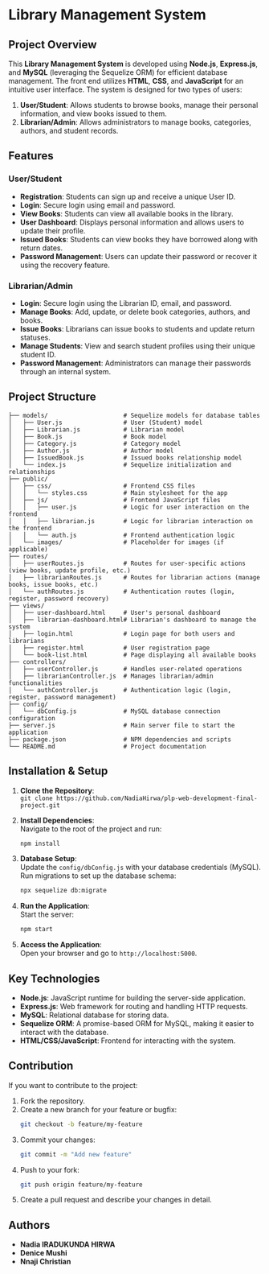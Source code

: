 
# **Library Management System**

## **Project Overview**

This **Library Management System** is developed using **Node.js**, **Express.js**, and **MySQL** (leveraging the Sequelize ORM) for efficient database management. The front end utilizes **HTML**, **CSS**, and **JavaScript** for an intuitive user interface. The system is designed for two types of users:

1. **User/Student**: Allows students to browse books, manage their personal information, and view books issued to them.
2. **Librarian/Admin**: Allows administrators to manage books, categories, authors, and student records.

## **Features**

### **User/Student**
- **Registration**: Students can sign up and receive a unique User ID.
- **Login**: Secure login using email and password.
- **View Books**: Students can view all available books in the library.
- **User Dashboard**: Displays personal information and allows users to update their profile.
- **Issued Books**: Students can view books they have borrowed along with return dates.
- **Password Management**: Users can update their password or recover it using the recovery feature.

### **Librarian/Admin**
- **Login**: Secure login using the Librarian ID, email, and password.
- **Manage Books**: Add, update, or delete book categories, authors, and books.
- **Issue Books**: Librarians can issue books to students and update return statuses.
- **Manage Students**: View and search student profiles using their unique student ID.
- **Password Management**: Administrators can manage their passwords through an internal system.

## **Project Structure**

```plaintext
├── models/                     # Sequelize models for database tables
│   ├── User.js                 # User (Student) model
│   ├── Librarian.js            # Librarian model
│   ├── Book.js                 # Book model
│   ├── Category.js             # Category model
│   ├── Author.js               # Author model
│   ├── IssuedBook.js           # Issued books relationship model
│   └── index.js                # Sequelize initialization and relationships
├── public/                     
│   ├── css/                    # Frontend CSS files
│   │   └── styles.css          # Main stylesheet for the app
│   ├── js/                     # Frontend JavaScript files
│   │   ├── user.js             # Logic for user interaction on the frontend
│   │   ├── librarian.js        # Logic for librarian interaction on the frontend
│   │   └── auth.js             # Frontend authentication logic
│   └── images/                 # Placeholder for images (if applicable)
├── routes/                     
│   ├── userRoutes.js           # Routes for user-specific actions (view books, update profile, etc.)
│   ├── librarianRoutes.js      # Routes for librarian actions (manage books, issue books, etc.)
│   └── authRoutes.js           # Authentication routes (login, register, password recovery)
├── views/                      
│   ├── user-dashboard.html     # User's personal dashboard
│   ├── librarian-dashboard.html# Librarian's dashboard to manage the system
│   ├── login.html              # Login page for both users and librarians
│   ├── register.html           # User registration page
│   └── book-list.html          # Page displaying all available books
├── controllers/                
│   ├── userController.js       # Handles user-related operations
│   ├── librarianController.js  # Manages librarian/admin functionalities
│   └── authController.js       # Authentication logic (login, register, password management)
├── config/                     
│   └── dbConfig.js             # MySQL database connection configuration
├── server.js                   # Main server file to start the application
├── package.json                # NPM dependencies and scripts
└── README.md                   # Project documentation

```

## **Installation & Setup**

1. **Clone the Repository**:  
   `git clone https://github.com/NadiaHirwa/plp-web-development-final-project.git`

2. **Install Dependencies**:  
   Navigate to the root of the project and run:
   ```bash
   npm install
   ```

3. **Database Setup**:  
   Update the `config/dbConfig.js` with your database credentials (MySQL). Run migrations to set up the database schema:
   ```bash
   npx sequelize db:migrate
   ```

4. **Run the Application**:  
   Start the server:
   ```bash
   npm start
   ```

5. **Access the Application**:  
   Open your browser and go to `http://localhost:5000`.

## **Key Technologies**

- **Node.js**: JavaScript runtime for building the server-side application.
- **Express.js**: Web framework for routing and handling HTTP requests.
- **MySQL**: Relational database for storing data.
- **Sequelize ORM**: A promise-based ORM for MySQL, making it easier to interact with the database.
- **HTML/CSS/JavaScript**: Frontend for interacting with the system.

## **Contribution**

If you want to contribute to the project:

1. Fork the repository.
2. Create a new branch for your feature or bugfix:
   ```bash
   git checkout -b feature/my-feature
   ```
3. Commit your changes:
   ```bash
   git commit -m "Add new feature"
   ```
4. Push to your fork:
   ```bash
   git push origin feature/my-feature
   ```
5. Create a pull request and describe your changes in detail.

## **Authors**

- **Nadia IRADUKUNDA HIRWA**
- **Denice Mushi**
- **Nnaji Christian**

